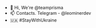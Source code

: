 - 👋 Hi, We're @teamprisma
- 📫 Contacts. Telegram - @leominerdev
- 🇺🇦 #StayWithUkraine
<!---
teamprisma/teamprisma is a ✨ special ✨ repository because its `README.md` (this file) appears on your GitHub profile.
You can click the Preview link to take a look at your changes.
--->
